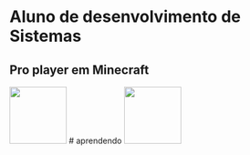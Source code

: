 # <strong>Aluno de desenvolvimento de Sistemas</strong>
## <strong>Pro player em Minecraft</strong>
<img height="100px" src="https://cdn.jsdelivr.net/gh/devicons/devicon/icons/unity/unity-original-wordmark.svg" /> # aprendendo
<img height="100px" src="https://cdn.jsdelivr.net/gh/devicons/devicon/icons/visualstudio/visualstudio-plain-wordmark.svg" />
